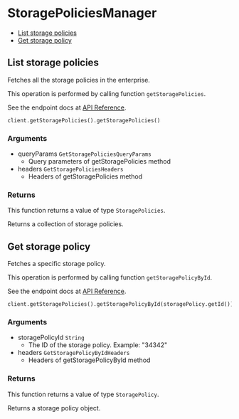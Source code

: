 # StoragePoliciesManager


- [List storage policies](#list-storage-policies)
- [Get storage policy](#get-storage-policy)

## List storage policies

Fetches all the storage policies in the enterprise.

This operation is performed by calling function `getStoragePolicies`.

See the endpoint docs at
[API Reference](https://developer.box.com/reference/get-storage-policies/).

<!-- sample get_storage_policies -->
```
client.getStoragePolicies().getStoragePolicies()
```

### Arguments

- queryParams `GetStoragePoliciesQueryParams`
  - Query parameters of getStoragePolicies method
- headers `GetStoragePoliciesHeaders`
  - Headers of getStoragePolicies method


### Returns

This function returns a value of type `StoragePolicies`.

Returns a collection of storage policies.


## Get storage policy

Fetches a specific storage policy.

This operation is performed by calling function `getStoragePolicyById`.

See the endpoint docs at
[API Reference](https://developer.box.com/reference/get-storage-policies-id/).

<!-- sample get_storage_policies_id -->
```
client.getStoragePolicies().getStoragePolicyById(storagePolicy.getId())
```

### Arguments

- storagePolicyId `String`
  - The ID of the storage policy. Example: "34342"
- headers `GetStoragePolicyByIdHeaders`
  - Headers of getStoragePolicyById method


### Returns

This function returns a value of type `StoragePolicy`.

Returns a storage policy object.


